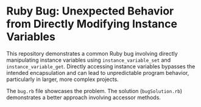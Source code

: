 # Ruby Bug: Unexpected Behavior from Directly Modifying Instance Variables

This repository demonstrates a common Ruby bug involving directly manipulating instance variables using `instance_variable_set` and `instance_variable_get`.  Directly accessing instance variables bypasses the intended encapsulation and can lead to unpredictable program behavior, particularly in larger, more complex projects.

The `bug.rb` file showcases the problem.  The solution (`bugSolution.rb`) demonstrates a better approach involving accessor methods.